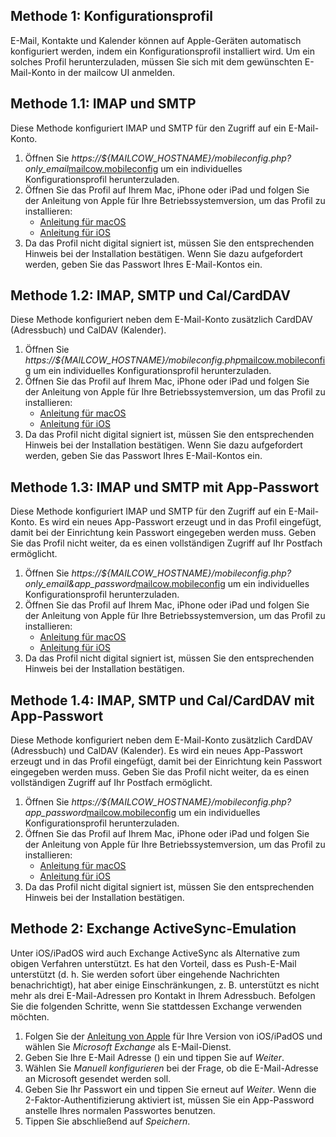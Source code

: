 ## Methode 1: Konfigurationsprofil

E-Mail, Kontakte und Kalender können auf Apple-Geräten automatisch konfiguriert werden, indem ein Konfigurationsprofil installiert wird. Um ein solches Profil herunterzuladen, müssen Sie sich mit dem gewünschten E-Mail-Konto in der mailcow UI anmelden.

## Methode 1.1: IMAP und SMTP

Diese Methode konfiguriert IMAP und SMTP für den Zugriff auf ein E-Mail-Konto.

1. Öffnen Sie <span class="client_variables_unavailable"><i>https://${MAILCOW_HOSTNAME}/mobileconfig.php?only_email</i></span><span class="client_variables_available"><a class="client_var_link" href="mobileconfig.php?only_email">mailcow.mobileconfig</a></span> um ein individuelles Konfigurationsprofil herunterzuladen.
2. Öffnen Sie das Profil auf Ihrem Mac, iPhone oder iPad und folgen Sie der Anleitung von Apple für Ihre Betriebssystemversion, um das Profil zu installieren:
    - [Anleitung für macOS](https://support.apple.com/de-de/guide/mac-help/mh35561/mac)
    - [Anleitung für iOS](https://support.apple.com/de-de/102400)
3. Da das Profil nicht digital signiert ist, müssen Sie den entsprechenden Hinweis bei der Installation bestätigen. Wenn Sie dazu aufgefordert werden, geben Sie das Passwort Ihres E-Mail-Kontos ein.

## Methode 1.2: IMAP, SMTP und Cal/CardDAV

Diese Methode konfiguriert neben dem E-Mail-Konto zusätzlich CardDAV (Adressbuch) und CalDAV (Kalender).

1. Öffnen Sie <span class="client_variables_unavailable"><i>https://${MAILCOW_HOSTNAME}/mobileconfig.php</i></span><span class="client_variables_available"><a class="client_var_link" href="mobileconfig.php">mailcow.mobileconfig</a></span> um ein individuelles Konfigurationsprofil herunterzuladen.
2. Öffnen Sie das Profil auf Ihrem Mac, iPhone oder iPad und folgen Sie der Anleitung von Apple für Ihre Betriebssystemversion, um das Profil zu installieren:
    - [Anleitung für macOS](https://support.apple.com/de-de/guide/mac-help/mh35561/mac)
    - [Anleitung für iOS](https://support.apple.com/de-de/102400)
3. Da das Profil nicht digital signiert ist, müssen Sie den entsprechenden Hinweis bei der Installation bestätigen. Wenn Sie dazu aufgefordert werden, geben Sie das Passwort Ihres E-Mail-Kontos ein.

## Methode 1.3: IMAP und SMTP mit App-Passwort

Diese Methode konfiguriert IMAP und SMTP für den Zugriff auf ein E-Mail-Konto. Es wird ein neues App-Passwort erzeugt und in das Profil eingefügt, damit bei der Einrichtung kein Passwort eingegeben werden muss. Geben Sie das Profil nicht weiter, da es einen vollständigen Zugriff auf Ihr Postfach ermöglicht.

1. Öffnen Sie <span class="client_variables_unavailable"><i>https://${MAILCOW_HOSTNAME}/mobileconfig.php?only_email&app_password</i></span><span class="client_variables_available"><a class="client_var_link" href="mobileconfig.php?only_email&app_password">mailcow.mobileconfig</a></span> um ein individuelles Konfigurationsprofil herunterzuladen.
2. Öffnen Sie das Profil auf Ihrem Mac, iPhone oder iPad und folgen Sie der Anleitung von Apple für Ihre Betriebssystemversion, um das Profil zu installieren:
    - [Anleitung für macOS](https://support.apple.com/de-de/guide/mac-help/mh35561/mac)
    - [Anleitung für iOS](https://support.apple.com/de-de/102400)
3. Da das Profil nicht digital signiert ist, müssen Sie den entsprechenden Hinweis bei der Installation bestätigen.

## Methode 1.4: IMAP, SMTP und Cal/CardDAV mit App-Passwort

Diese Methode konfiguriert neben dem E-Mail-Konto zusätzlich CardDAV (Adressbuch) und CalDAV (Kalender). Es wird ein neues App-Passwort erzeugt und in das Profil eingefügt, damit bei der Einrichtung kein Passwort eingegeben werden muss. Geben Sie das Profil nicht weiter, da es einen vollständigen Zugriff auf Ihr Postfach ermöglicht.

1. Öffnen Sie <span class="client_variables_unavailable"><i>https://${MAILCOW_HOSTNAME}/mobileconfig.php?app_password</i></span><span class="client_variables_available"><a class="client_var_link" href="mobileconfig.php?app_password">mailcow.mobileconfig</a></span> um ein individuelles Konfigurationsprofil herunterzuladen.
2. Öffnen Sie das Profil auf Ihrem Mac, iPhone oder iPad und folgen Sie der Anleitung von Apple für Ihre Betriebssystemversion, um das Profil zu installieren:
    - [Anleitung für macOS](https://support.apple.com/de-de/guide/mac-help/mh35561/mac)
    - [Anleitung für iOS](https://support.apple.com/de-de/102400)
3. Da das Profil nicht digital signiert ist, müssen Sie den entsprechenden Hinweis bei der Installation bestätigen.

## Methode 2: Exchange ActiveSync-Emulation

Unter iOS/iPadOS wird auch Exchange ActiveSync als Alternative zum obigen Verfahren unterstützt. Es hat den Vorteil, dass es Push-E-Mail unterstützt (d. h. Sie werden sofort über eingehende Nachrichten benachrichtigt), hat aber einige Einschränkungen, z. B. unterstützt es nicht mehr als drei E-Mail-Adressen pro Kontakt in Ihrem Adressbuch. Befolgen Sie die folgenden Schritte, wenn Sie stattdessen Exchange verwenden möchten.

1. Folgen Sie der [Anleitung von Apple](https://support.apple.com/de-de/guide/iphone/iph44d1ae58a/ios) für Ihre Version von iOS/iPadOS und wählen Sie *Microsoft Exchange* als E-Mail-Dienst.
2. Geben Sie Ihre E-Mail Adresse<span class="client_variables_available"> (<code><span class="client_var_email"></span></code>)</span> ein und tippen Sie auf *Weiter*.
3. Wählen Sie *Manuell konfigurieren* bei der Frage, ob die E-Mail-Adresse an Microsoft gesendet werden soll.
4. Geben Sie Ihr Passwort ein und tippen Sie erneut auf *Weiter*. Wenn die 2-Faktor-Authentifizierung aktiviert ist, müssen Sie ein App-Password anstelle Ihres normalen Passwortes benutzen.
5. Tippen Sie abschließend auf *Speichern*.